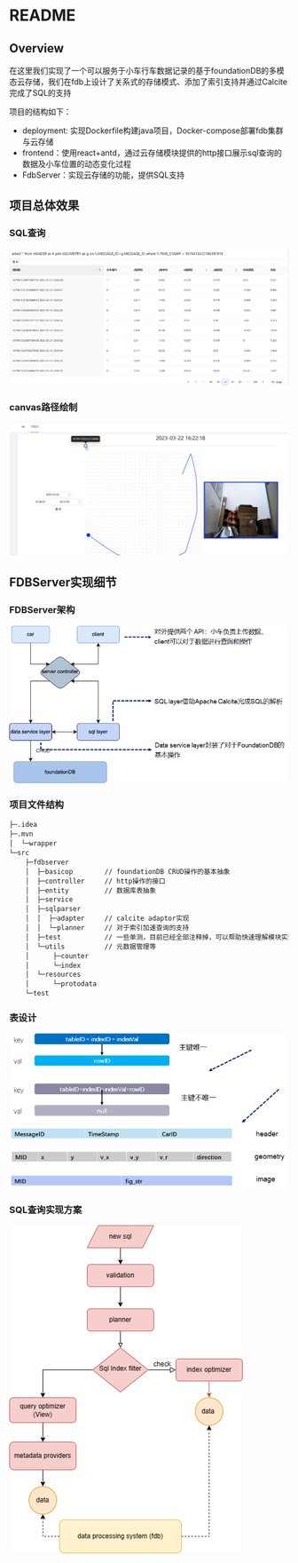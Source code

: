 # README

## Overview

在这里我们实现了一个可以服务于小车行车数据记录的基于foundationDB的多模态云存储，我们在fdb上设计了关系式的存储模式、添加了索引支持并通过Calcite 完成了SQL的支持

项目的结构如下：

- deployment: 实现Dockerfile构建java项目，Docker-compose部署fdb集群与云存储
- frontend：使用react+antd，通过云存储模块提供的http接口展示sql查询的数据及小车位置的动态变化过程
- FdbServer：实现云存储的功能，提供SQL支持

## 项目总体效果

### SQL查询

![image-20230927193632259](README.assets/image-20230927193632259.png)

### canvas路径绘制

![image-20230927193802966](README.assets/image-20230927193802966.png)

## FDBServer实现细节

### FDBServer架构

![image-20230927194057105](README.assets/image-20230927194057105.png)

### 项目文件结构

```txt
├─.idea                   
├─.mvn                    
│  └─wrapper              
└─src                     
    ├─fdbserver                
    │  ├─basicop   		// foundationDB CRUD操作的基本抽象
    │  ├─controller		// http操作的接口	
    │  ├─entity			// 数据库表抽象
    │  ├─service		
    │  ├─sqlparser
    │  │  ├─adapter		// calcite adaptor实现
    │  │  └─planner		// 对于索引加速查询的支持
    │  ├─test			// 一些单测，目前已经全部注释掉，可以帮助快速理解模块实现效果
    │  └─utils			// 元数据管理等
    │  	   ├─counter
    │  	   └─index
    │  └─resources
    │      └─protodata
    └─test
```

### 表设计

![image-20230927194842170](README.assets/image-20230927194842170.png)

### SQL查询实现方案

![](README.assets/sql_calcite.drawio.png)